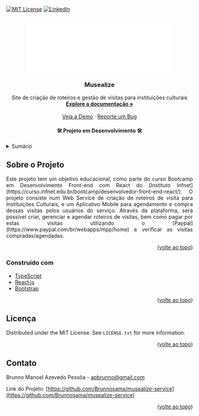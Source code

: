 <div id="top"></div>

[![MIT License][license-shield]][license-url]
[![LinkedIn][linkedin-shield]][linkedin-url]




<!-- PROJECT LOGO -->
<br />
<div align="center">
  <a href="https://github.com/Brunnosama/musealize-service">
    <img src="front-end/src/assets/img/logo-musealize-branco.svg" alt="Logo Musealize">
  </a>


<h3 align="center">Musealize</h3>

  <p align="center">
    Site de criação de roteiros e gestão de visitas para instituições culturais
    <br />
    <a href="https://github.com/Brunnosama/musealize-service"><strong>Explore a documentação »</strong></a>
    <br />
    <br />
    <a href="https://velvety-cuchufli-e5c35e.netlify.app/">Veja a Demo</a>
    ·
    <a href="https://github.com/Brunnosama/musealize-service/issues">Reporte um Bug</a>
  </p>


<h4 align='center'>🛠️ Projeto em Desenvolvimento 🛠️</h4>


</div>



<!-- TABLE OF CONTENTS -->
<details>
  <summary>Sumário</summary>
  <ol>
    <li>
      <a href="#sobre-o-projeto">Sobre o Projeto</a>
      <ul>
        <li><a href="#construído-com">Construído com</a></li>
      </ul>
    </li>
    <li><a href="#licença">Licença</a></li>
    <li><a href="#contato">Contato</a></li>
  </ol>
</details>



<!-- ABOUT THE PROJECT -->
## Sobre o Projeto

<p align="justify">Este projeto tem um objetivo educacional, como parte do curso Bootcamp em Desenvolvimento Front-end com React do [Instituto Infnet](https://curso.infnet.edu.br/bootcamp/desenvolvedor-front-end-react/). O projeto consiste num Web Service de criação de roteiros de visita para Instituições Culturais, e um Aplicativo Mobile para agendamento e compra dessas visitas pelos usuários do serviço. Através da plataforma, será possível criar, gerenciar e agendar roteiros de visitas, bem como pagar por estas visitas utilizando o [Paypal](https://www.paypal.com/br/webapps/mpp/home) e verificar as visitas compradas/agendadas.</p>

<p align="right">(<a href="#top">volte ao topo</a>)</p>




### Construído com

* [TypeScript](https://www.typescriptlang.org/)
* [React.js](https://reactjs.org/)
* [Bootstrap](https://getbootstrap.com)

<p align="right">(<a href="#top">volte ao topo</a>)</p>




<!-- LICENSE -->
## Licença

Distributed under the MIT License. See `LICENSE.txt` for more information.

<p align="right">(<a href="#top">volte ao topo</a>)</p>



<!-- CONTACT -->
## Contato

Brunno Manoel Azevedo Pessôa - apbrunno@gmail.com

Link do Projeto: [https://github.com/Brunnosama/musealize-service](https://github.com/Brunnosama/musealize-service)

<p align="right">(<a href="#top">volte ao topo</a>)</p>




<!-- MARKDOWN LINKS & IMAGES -->
<!-- https://www.markdownguide.org/basic-syntax/#reference-style-links -->
[contributors-shield]: https://img.shields.io/github/contributors/github_username/repo_name.svg?style=for-the-badge
[contributors-url]: https://github.com/github_username/repo_name/graphs/contributors
[forks-shield]: https://img.shields.io/github/forks/github_username/repo_name.svg?style=for-the-badge
[forks-url]: https://github.com/github_username/repo_name/network/members
[stars-shield]: https://img.shields.io/github/stars/github_username/repo_name.svg?style=for-the-badge
[stars-url]: https://github.com/github_username/repo_name/stargazers
[issues-shield]: https://img.shields.io/github/issues/othneildrew/Best-README-Template.svg?style=for-the-badge
[issues-url]: https://github.com/brunnosama/musealize-service/issues
[license-shield]: https://img.shields.io/github/license/othneildrew/Best-README-Template.svg?style=for-the-badge
[license-url]: https://github.com/brunnosama/musealize-service/blob/main/LICENSE
[linkedin-shield]: https://img.shields.io/badge/-LinkedIn-black.svg?style=for-the-badge&logo=linkedin&colorB=555
[linkedin-url]: https://www.linkedin.com/in/brunno-azevedo-pessoa/
[product-screenshot]: images/screenshot.png